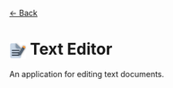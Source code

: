 [← Back](../README.md)

# <img src="../../../../public/media/applications/icons/text-editor.svg" width=30 height=30 style="vertical-align: middle; background: none;"/> Text Editor 

An application for editing text documents.